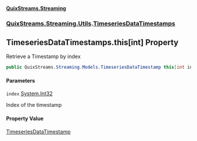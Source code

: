 #### [QuixStreams.Streaming](index.md 'index')
### [QuixStreams.Streaming.Utils](QuixStreams.Streaming.Utils.md 'QuixStreams.Streaming.Utils').[TimeseriesDataTimestamps](TimeseriesDataTimestamps.md 'QuixStreams.Streaming.Utils.TimeseriesDataTimestamps')

## TimeseriesDataTimestamps.this[int] Property

Retrieve a Timestamp by index

```csharp
public QuixStreams.Streaming.Models.TimeseriesDataTimestamp this[int index] { get; }
```
#### Parameters

<a name='QuixStreams.Streaming.Utils.TimeseriesDataTimestamps.this[int].index'></a>

`index` [System.Int32](https://docs.microsoft.com/en-us/dotnet/api/System.Int32 'System.Int32')

Index of the timestamp

#### Property Value
[TimeseriesDataTimestamp](TimeseriesDataTimestamp.md 'QuixStreams.Streaming.Models.TimeseriesDataTimestamp')
